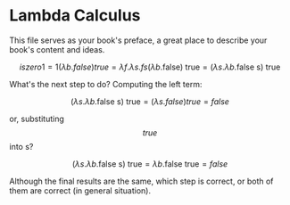 # Lambda Calculus

This file serves as your book's preface, a great place to describe your book's content and ideas.

$$
iszero 1 = 1(\lambda b.false)true = \lambda f.\lambda s.fs (\lambda b. \text{false) true} =  (\lambda s.\lambda b.\text{false s) true} $$

What's the next step to do? Computing the left term:

$$(\lambda s.\lambda b.\text{false s) true} = (\lambda s.false)true = false$$

or, substituting $$ true $$ into s?

$$ (\lambda s.\lambda b.\text{false s) true} = \lambda b.\text{false true} = false $$

Although the final results are the same, which step is correct, or both of them are correct (in general situation).
